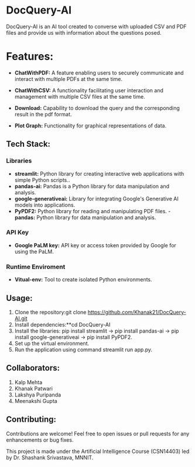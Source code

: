 
# DocQuery-AI
 DocQuery-AI is an AI tool created to converse with uploaded CSV and PDF files and provide us with information about the questions posed.

# Features:
- **ChatWithPDF:** A feature enabling users to securely communicate and interact with multiple PDFs at the same time.

- **ChatWithCSV:**  A functionality facilitating user interaction and management with multiple CSV files at the same time.
- **Download:** Capability to download the query and the corresponding result in the pdf format.
- **Plot Graph:** Functionality for graphical representations of data.


## Tech Stack:
### Libraries
- **streamlit:** Python library for creating interactive web applications with simple Python scripts..
- **pandas-ai:** Pandas is a Python library for data manipulation and analysis.
- **google-generativeai:** Library for integrating Google's Generative AI models into applications.
- **PyPDF2:** Python library for reading and manipulating PDF files.
-**pandas:** Python library for data manipulation and analysis.
### API Key
- **Google PaLM key:** API key or access token provided by Google for using the PaLM.
### Runtime Enviroment
- **Vitual-env:** Tool to create isolated Python environments.


## Usage:
1. Clone the 
repository:git clone https://github.com/Khanak21/DocQuery-AI.git
2. Install dependencies:**cd DocQuery-AI
3. Install the libraries: pip install streamlit -> pip install pandas-ai -> pip install google-generativeai ->
pip install PyPDF2.
4. Set up the virtual environment.
5. Run the application using command streamlit run app.py.


## Collaborators:
1. Kalp Mehta
2. Khanak Patwari
3. Lakshya Puripanda
4. Meenakshi Gupta

## Contributing:
 Contributions are welcome! Feel free to open issues or pull requests for any enhancements or bug fixes.
 
This project is made under the Artificial Intelligence Course (CSN14403) led by Dr. Shashank Srivastava, MNNIT.

